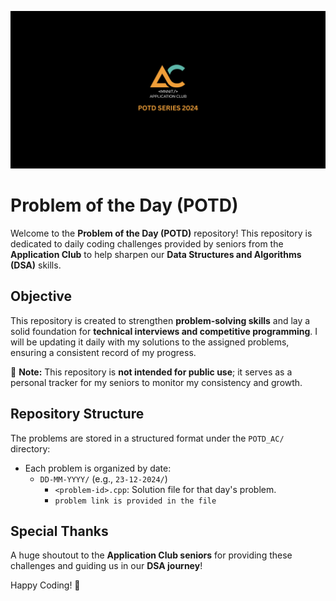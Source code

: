 ![Alt text](/POTD%20SERIES%202024.png)

# Problem of the Day (POTD)  

Welcome to the **Problem of the Day (POTD)** repository! This repository is dedicated to daily coding challenges provided by seniors from the **Application Club** to help sharpen our **Data Structures and Algorithms (DSA)** skills.    

## Objective  

This repository is created to strengthen **problem-solving skills** and lay a solid foundation for **technical interviews and competitive programming**. I will be updating it daily with my solutions to the assigned problems, ensuring a consistent record of my progress.  

📌 **Note:** This repository is **not intended for public use**; it serves as a personal tracker for my seniors to monitor my consistency and growth.  

## Repository Structure  

The problems are stored in a structured format under the `POTD_AC/` directory:  

- Each problem is organized by date:  
  - `DD-MM-YYYY/` (e.g., `23-12-2024/`)  
    - `<problem-id>.cpp`: Solution file for that day's problem.  
    - `problem link is provided in the file`

## Special Thanks  

A huge shoutout to the **Application Club seniors** for providing these challenges and guiding us in our **DSA journey**!  

Happy Coding! 🚀